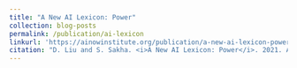 ```yaml
---
title: "A New AI Lexicon: Power"
collection: blog-posts
permalink: /publication/ai-lexicon
linkurl: 'https://ainowinstitute.org/publication/a-new-ai-lexicon-power'
citation: "D. Liu and S. Sakha. <i>A New AI Lexicon: Power</i>. 2021. An essay contribution to AI Now&#39;s <i>AI Lexicon</i> project."
---
```


<!-- ---
title: "A New AI Lexicon: Power"
collection: blog_posts
permalink: /publication/ai_lexicon
paperurl: 'https://dl.acm.org/doi/10.1145/3461702.3462618'
citation:'D. Liu and S. Sakha. <b>A New AI Lexicon: Power</b>. 2021. An essay contribution to AI Now <i>AI Lexicon</i> project.'
--- -->

<!-- ---
title: "A New AI Lexicon: Power"
collection: blog_posts
permalink: /publication/ai_lexicon
paperurl: 'https://medium.com/a-new-ai-lexicon/a-new-ai-lexicon-power-2273f08c252a'
citation: 'D. Liu and S. Sakha. <b>A New AI Lexicon: Power</b>. 2021. An essay contribution to AI Now's "AI Lexicon" project.'
--- -->
